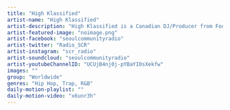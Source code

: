 ```yaml
---
title: "High Klassified"	
artist-name: "High Klassified"	
artist-description: "High Klassified is a Canadian DJ/Producer from Fool's Gold. He plays and make dreamy, hybrid Beats, Hip Hop, Trap and R&B. He produced tracks of The Weekend, Future, Metro Boomin, Mick Jenkins and performed with Lunice, Danny Brown. His Red Bull Basecamp Boiler Room set shows his musical signature - 808 Trap beat."	
artist-featured-image: "noimage.png"	
artist-facebook: "seoulcommunityradio"	
artist-twitter: "Radio_SCR"	
artist-instagram: "scr_radio"	
artist-soundcloud: "seoulcommunityradio"	
artist-youtubeChannelID: "UCUjB4nj0j-pYBaYI0sXekfw"	
images: ""	
group: "Worldwide"	
genres: "Hip Hop, Trap, R&B"	
daily-motion-playlist: ""	
daily-motion-video: "x6unr3h"		
---
```


